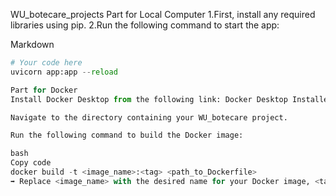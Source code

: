 WU_botecare_projects
Part for Local Computer
1.First, install any required libraries using pip.
2.Run the following command to start the app:

Markdown
```python
# Your code here
uvicorn app:app --reload

Part for Docker
Install Docker Desktop from the following link: Docker Desktop Installer.

Navigate to the directory containing your WU_botecare project.

Run the following command to build the Docker image:

bash
Copy code
docker build -t <image_name>:<tag> <path_to_Dockerfile>
➡️ Replace <image_name> with the desired name for your Docker image, <tag> with an optional tag, and <path_to_Dockerfile> with the path to your Dockerfile.
